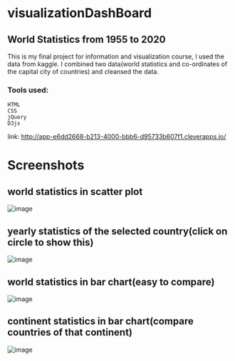 # visualizationDashBoard
## World Statistics from 1955 to 2020
This is my final project for information and visualization course, I used the data from kaggle. I combined two data(world statistics and co-ordinates of the capital city of countries) and cleansed the data.
### Tools used:
    HTML
    CSS
    jQuery
    D3js
    
link: http://app-e6dd2668-b213-4000-bbb6-d95733b607f1.cleverapps.io/

# Screenshots
## world statistics in scatter plot
![image](https://user-images.githubusercontent.com/44932604/115996483-d23feb00-a5b5-11eb-8148-43040e3d1f88.png)
## yearly statistics of the selected country(click on circle to show this)
![image](https://user-images.githubusercontent.com/44932604/115996502-dec44380-a5b5-11eb-9ccc-03f4c4c45536.png)
## world statistics in bar chart(easy to compare)
![image](https://user-images.githubusercontent.com/44932604/115996411-87be6e80-a5b5-11eb-8c66-ca7248a6ea42.png)
## continent statistics in bar chart(compare countries of that continent) 
![image](https://user-images.githubusercontent.com/44932604/115996436-a4f33d00-a5b5-11eb-94fb-73cdbd482ee6.png)
